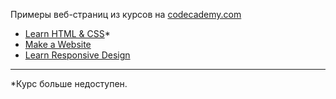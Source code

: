 Примеры веб-страниц из курсов на [codecademy.com](https://www.codecademy.com)

- [Learn HTML & CSS](https://www.codecademy.com/courses/learn-html-css)*
- [Make a Website](https://www.codecademy.com/learn/make-a-website)
- [Learn Responsive Design ](https://www.codecademy.com/learn/learn-responsive-design)

---

*Курс больше недоступен.
